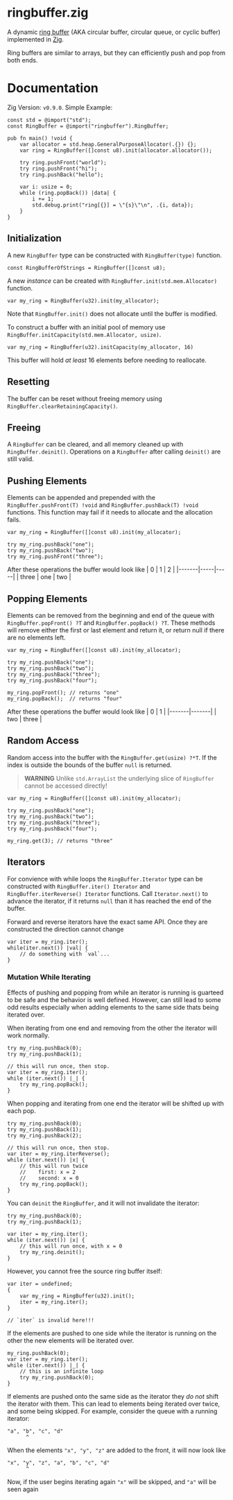# ringbuffer.zig

A dynamic [ring buffer](https://en.wikipedia.org/wiki/Circular_buffer) (AKA circular buffer, circular queue, or cyclic buffer) implemented in [Zig](https://ziglang.org/).

Ring buffers are similar to arrays, but they can efficiently push and pop from both ends.

# Documentation

Zig Version: `v0.9.0`.
Simple Example:
```zig
const std = @import("std");
const RingBuffer = @import("ringbuffer").RingBuffer;

pub fn main() !void {
    var allocator = std.heap.GeneralPurposeAllocator(.{}) {};
    var ring = RingBuffer([]const u8).init(allocator.allocator());

    try ring.pushFront("world");
    try ring.pushFront("hi");
    try ring.pushBack("hello");

    var i: usize = 0;
    while (ring.popBack()) |data| {
        i += 1;
        std.debug.print("ring[{}] = \"{s}\"\n", .{i, data});
    }
}
```

## Initialization

A new `RingBuffer` type can be constructed with `RingBuffer(type)` function.
```zig
const RingBufferOfStrings = RingBuffer([]const u8);
```

A new *instance* can be created with `RingBuffer.init(std.mem.Allocator)` function.
```zig
var my_ring = RingBuffer(u32).init(my_allocator);
```

Note that `RingBuffer.init()` does not allocate until the buffer is modified.

To construct a buffer with an initial pool of memory use `RingBuffer.initCapacity(std.mem.Allocator, usize)`.
```zig
var my_ring = RingBuffer(u32).initCapacity(my_allocator, 16)
```
This buffer will hold *at least* 16 elements before needing to reallocate.

## Resetting

The buffer can be reset without freeing memory using `RingBuffer.clearRetainingCapacity()`.

## Freeing

A `RingBuffer` can be cleared, and all memory cleaned up with `RingBuffer.deinit()`.
Operations on a `RingBuffer` after calling `deinit()` are still valid. 

## Pushing Elements

Elements can be appended and prepended with the `RingBuffer.pushFront(T) !void` and `RingBuffer.pushBack(T) !void` functions.
This function may fail if it needs to allocate and the allocation fails.
```zig
var my_ring = RingBuffer([]const u8).init(my_allocator);

try my_ring.pushBack("one");
try my_ring.pushBack("two");
try my_ring.pushFront("three");
```
After these operations the buffer would look like
|  0    |  1  |  2  |
|-------|-----|-----|
| three | one | two |

## Popping Elements

Elements can be removed from the beginning and end of the queue with `RingBuffer.popFront() ?T` and `RingBuffer.popBack() ?T`.
These methods will remove either the first or last element and return it, or return null if there are no elements left.
```zig
var my_ring = RingBuffer([]const u8).init(my_allocator);

try my_ring.pushBack("one");
try my_ring.pushBack("two");
try my_ring.pushBack("three");
try my_ring.pushBack("four");

my_ring.popFront(); // returns "one"
my_ring.popBack();  // returns "four"
```
After these operations the buffer would look like
|   0   |   1   |
|-------|-------|
| two   | three |

## Random Access

Random access into the buffer with the `RingBuffer.get(usize) ?*T`.
If the index is outside the bounds of the buffer `null` is returned.

> **WARNING** Unlike `std.ArrayList` the underlying slice of `RingBuffer` cannot be accessed directly!

```zig
var my_ring = RingBuffer([]const u8).init(my_allocator);

try my_ring.pushBack("one");
try my_ring.pushBack("two");
try my_ring.pushBack("three");
try my_ring.pushBack("four");

my_ring.get(3); // returns "three"
```

## Iterators

For convience with while loops the `RingBuffer.Iterator` type can be constructed with `RingBuffer.iter() Iterator` and `RingBuffer.iterReverse() Iterator` functions.
Call `Iterator.next()` to advance the iterator, if it returns `null` than it has reached the end of the buffer.


Forward and reverse iterators have the exact same API.
Once they are constructed the direction cannot change

```zig
var iter = my_ring.iter();
while(iter.next()) |val| {
    // do something with `val`...
}
```

### Mutation While Iterating

Effects of pushing and popping from while an iterator is running is guarteed to be safe and the behavior is well defined.
However, can still lead to some odd results especially when adding elements to the same side thats being iterated over.

When iterating from one end and removing from the other the iterator will work normally.
```zig
try my_ring.pushBack(0);
try my_ring.pushBack(1);

// this will run once, then stop.
var iter = my_ring.iter();
while (iter.next()) |_| {
    try my_ring.popBack();
}
```

When popping and iterating from one end the iterator will be shifted up with each pop.
```
try my_ring.pushBack(0);
try my_ring.pushBack(1);
try my_ring.pushBack(2);

// this will run once, then stop.
var iter = my_ring.iterReverse();
while (iter.next()) |x| {
    // this will run twice
    //    first: x = 2
    //    second: x = 0
    try my_ring.popBack();
}
```

You can `deinit` the `RingBuffer`, and it will not invalidate the iterator:
```zig
try my_ring.pushBack(0);
try my_ring.pushBack(1);

var iter = my_ring.iter();
while (iter.next()) |x| {
    // this will run once, with x = 0
    try my_ring.deinit();
}
```

However, you cannot free the source ring buffer itself:
```zig
var iter = undefined;
{
    var my_ring = RingBuffer(u32).init();
    iter = my_ring.iter();
}

// `iter` is invalid here!!!
```

If the elements are pushed to one side while the iterator is running on the other the new elements will be iterated over.
```zig
my_ring.pushBack(0);
var iter = my_ring.iter();
while (iter.next()) |_| {
    // this is an infinite loop
    try my_ring.pushBack(0);
}
```

If elements are pushed onto the same side as the iterator they *do not* shift the iterator with them.
This can lead to elements being iterated over twice, and some being skipped.
For example, consider the queue with a running iterator:
```
"a", "b", "c", "d"
      ^
```

When the elements `"x", "y", "z"` are added to the front, it will now look like 
```
"x", "y", "z", "a", "b", "c", "d"
      ^
```
Now, if the user begins iterating again `"x"` will be skipped, and `"a"` will be seen again

